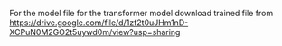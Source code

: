For the model file for the transformer model
download trained file from https://drive.google.com/file/d/1zf2t0uJHm1nD-XCPuN0M2GO2t5uywd0m/view?usp=sharing
